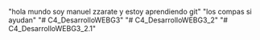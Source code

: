 "hola mundo soy manuel zzarate y estoy aprendiendo git"
"los compas si ayudan"
"# C4_DesarrolloWEBG3" 
"# C4_DesarrolloWEBG3_2" 
"# C4_DesarrolloWEBG3_2.1" 
